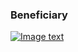 ### Beneficiary

[![Image text]({{site.baseurl}}/assets/img/beneficiary.png)](authentiss://NQ10%0ANanoteq%20%28PTY%29%20Ltd.%0Awww.nanoteq.com%0ANanoteq%0ARedbank%0A123456%0ACheque%0A9876543210%0AABCDFG9%0A1%0A%0A%0Awww.greenbank.com%0AfYBd9swWruAnetbQs6V%2F7RJ88KTlxwQcKcye7WqN2pUDGSGVJe9TTg6zBM9vNPbfLnMhE4JjdgOnjy7oe5MMNc0%3D)
